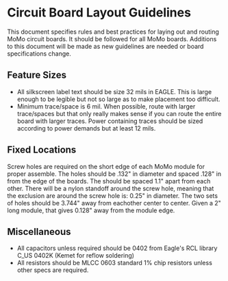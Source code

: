 # Circuit Board Layout Guidelines
This document specifies rules and best practices for laying out and routing MoMo circuit boards.  It should be followed for all MoMo boards.  Additions to this document will be made as new guidelines are needed or board specifications change.

## Feature Sizes
- All silkscreen label text should be size 32 mils in EAGLE.  This is large enough to be legible but not so large as to make placement too difficult.
- Minimum trace/space is 6 mil.  When possible, route with larger trace/spaces but that only really makes sense if you can route the entire board with larger traces.  Power containing traces should be sized according to power demands but at least 12 mils.

## Fixed Locations
Screw holes are required on the short edge of each MoMo module for proper assemble.  The holes should be .132" in diameter and spaced .128" in from the edge of the boards.  The should be spaced 1.1" apart from each other.  There will be a nylon standoff around the screw hole, meaning that the exclusion are around the screw hole is: 0.25" in diameter.  The two sets of holes should be 3.744" away from eachother center to center.  Given a 2" long module, that gives 0.128" away from the module edge.

## Miscellaneous

- All capacitors unless required should be 0402 from Eagle's RCL library C_US 0402K (Kemet for reflow soldering)
- All resistors should be MLCC 0603 standard 1% chip resistors unless other specs are required.